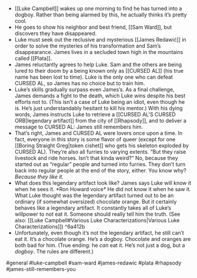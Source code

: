 - [[Luke Campbell]] wakes up one morning to find he has turned into a dogboy. Rather than being alarmed by this, he actually thinks it’s pretty cool.
- He goes to show his neighbor and best friend, [[Sam Ward]], but discovers they have disappeared.
- Luke must seek out the reclusive and mysterious [[James Redawić]] in order to solve the mysteries of his transformation and Sam’s disappearance. James lives in a secluded town high in the mountains called [[Plata]].
- James reluctantly agrees to help Luke. Sam and the others are being lured to their doom by a being known only as [[CURSED AL]] (his true name has been lost to time). Luke is the only one who can defeat CURSED AL, so James has no choice but to train him.
- Luke’s skills gradually surpass even James’s. As a final challenge, James demands a fight to the death, which Luke wins despite his best efforts not to. (This isn’t a case of Luke being an idiot, even though he is. He’s just understandably hesitant to kill his mentor.) With his dying words, James instructs Luke to retrieve a [[CURSED AL'S CURSED ORB|legendary artifact]] from the city of [[Rhapsody]], and to deliver a message to CURSED AL: James still remembers him.
- That’s right, James and CURSED AL were lovers once upon a time. In fact, everyone in this story is some flavor of queer (except for one [[Boring Straight Greg|token cishet]] who gets his skeleton exploded by CURSED AL). They’re also all furries to varying extents. “But they raise livestock and ride horses. Isn’t that kinda weird?” No, because they started out as “regular” people and turned into furries. They don’t turn back into regular people at the end of the story, either. You know why? _Because they like it._
- What does this legendary artifact look like? James says Luke will know it when he sees it. \*Ron Howard voice\* He did not know it when he saw it. What Luke thought was the legendary artifact turned out to be an ordinary (if somewhat oversized) chocolate orange. But it certainly behaves like a legendary artifact. It constantly takes all of Luke’s willpower to not eat it. Someone should really tell him the truth. (See also: [[Luke Campbell#Various Luke Characterizations|Various Luke Characterizations]]) ^6a412b
- Unfortunately, even though it’s not the legendary artifact, he still can’t eat it. It’s a chocolate orange. He’s a dogboy. Chocolate and oranges are both bad for him. (True ending: he _can_ eat it. He’s not just a dog, but a _dogboy_. The rules are different.)

#general #luke-campbell #sam-ward #james-redawic #plata #rhapsody
#james-still-remembers-you 